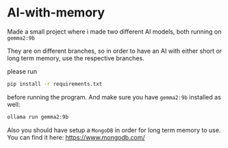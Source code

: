 # AI-with-memory

Made a small project where i made two different AI models, both running on `gemma2:9b`

They are on different branches, so in order to have an AI with either short or long term memory, use the respective branches.

please run
```bash
pip install -r requirements.txt
```
before running the program. 
And make sure you have `gemma2:9b` installed as well:
```bash
ollama run gemma2:9b
```

Also you should have setup a `MongoDB` in order for long term memory to use. You can find it here: https://www.mongodb.com/
